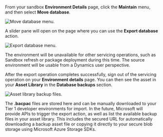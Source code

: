 From your sandbox **Environment Details** page, click the **Maintain** menu, and then select **Move database**.

![Move database menu.](../database/media/DBMovement_Menu.png)

A slider pane will open on the page where you can use the **Export database** action.

![Export database menu.](../database/media/Export_Menu.png)

The environment will be unavailable for other servicing operations, such as Sandbox refresh or package deployment during this time. The source environment will be usable from a Dynamics user perspective.  

After the export operation completes successfully, sign out of the servicing operation on your **Environment details** page. You can then see the asset in your **Asset Library** in the **Database backups** section.

![Asset library backup files.](../database/media/AssetLibrary_Backups.png)

The **.bacpac** files are stored here and can be manually downloaded to your Tier 1 developer environments for import. In the future, Microsoft will provide APIs to trigger the export action, as well as list the available backup files in your asset library. This includes the secured URL for automatically downloading a backup asset file or copying it directly to your secure blob storage using Microsoft Azure Storage SDKs.

